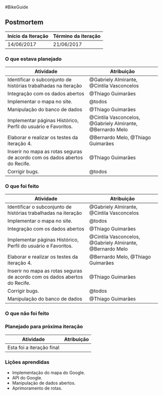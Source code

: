 #BikeGuide

## Postmortem

Início da Iteração | Término da iteração
------------ | -------------
14/06/2017 | 21/06/2017

### O que estava planejado

| Atividade | Atribuição |
 ------------ | ------------- 
| Identificar o subconjunto de histórias trabalhadas na iteração | @Gabriely Almirante, @Cintila Vasconcelos |
| Integração com os dados abertos | @Thiago Guimarães |
| Implementar o mapa no site. | @todos |
| Manipulação do banco de dados | @Thiago Guimarães |
| Implementar páginas Histórico, Perfil do usuário e Favoritos. | @Cintila Vasconcelos, @Gabriely Almirante, @Bernardo Melo |
| Elaborar e realizar os testes da iteração 4. | @Bernardo Melo, @Thiago Guimarães |
| Inserir no mapa as rotas seguras de acordo com os dados abertos do Recife. | @Thiago Guimarães |
| Corrigir bugs. | @todos |

### O que foi feito

| Atividade | Atribuição |
------------ | ------------- 
| Identificar o subconjunto de histórias trabalhadas na iteração | @Gabriely Almirante, @Cintila Vasconcelos |
| Implementar o mapa no site. | @todos |
| Integração com os dados abertos | @Thiago Guimarães |
| Implementar páginas Histórico, Perfil do usuário e Favoritos. | @Cintila Vasconcelos, @Gabriely Almirante, @Bernardo Melo |
| Elaborar e realizar os testes da iteração 4. | @Bernardo Melo, @Thiago Guimarães |
| Inserir no mapa as rotas seguras de acordo com os dados abertos do Recife. | @Thiago Guimarães |
| Corrigir bugs. | @todos |
| Manipulação do banco de dados | @Thiago Guimarães |


### O que não foi feito



### Planejado para próxima iteração
| Atividade | Atribuição |
------------ | ------------- 
| Esta foi a iteração final  |

### Lições aprendidas
* Implementação do mapa do Google.
* API do Google.
* Manipulação de dados abertos.
* Aprimoramento de rotas.













